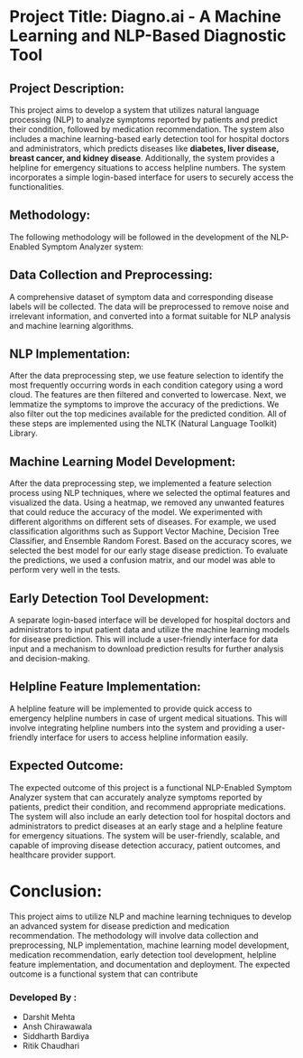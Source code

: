 # Project Title: Diagno.ai - A Machine Learning and NLP-Based Diagnostic Tool
## Project Description:
This project aims to develop a system that utilizes natural language processing (NLP) to analyze symptoms reported by patients and predict their condition, followed by medication recommendation. The system also includes a machine learning-based early detection tool for hospital doctors and administrators, which predicts diseases like **diabetes, liver disease, breast cancer, and kidney disease**. Additionally, the system provides a helpline for emergency situations to access helpline numbers. The system incorporates a simple login-based interface for users to securely access the functionalities.

## Methodology:
The following methodology will be followed in the development of the NLP-Enabled Symptom Analyzer system:

## Data Collection and Preprocessing: 
A comprehensive dataset of symptom data and corresponding disease labels will be collected. The data will be preprocessed to remove noise and irrelevant information, and converted into a format suitable for NLP analysis and machine learning algorithms.

## NLP Implementation: 
After the data preprocessing step, we use feature selection to identify the most frequently occurring words in each condition category using a word cloud. The features are then filtered and converted to lowercase. Next, we lemmatize the symptoms to improve the accuracy of the predictions.
We also filter out the top medicines available for the predicted condition. All of these steps are implemented using the NLTK (Natural Language Toolkit) Library.

## Machine Learning Model Development:
After the data preprocessing step, we implemented a feature selection process using NLP techniques, where we selected the optimal features and visualized the data. Using a heatmap, we removed any unwanted features that could reduce the accuracy of the model.
We experimented with different algorithms on different sets of diseases. For example, we used classification algorithms such as Support Vector Machine, Decision Tree Classifier, and Ensemble Random Forest. Based on the accuracy scores, we selected the best model for our early stage disease prediction.
To evaluate the predictions, we used a confusion matrix, and our model was able to perform very well in the tests.

## Early Detection Tool Development: 
A separate login-based interface will be developed for hospital doctors and administrators to input patient data and utilize the machine learning models for disease prediction. This will include a user-friendly interface for data input and a mechanism to download prediction results for further analysis and decision-making.

## Helpline Feature Implementation:
A helpline feature will be implemented to provide quick access to emergency helpline numbers in case of urgent medical situations. This will involve integrating helpline numbers into the system and providing a user-friendly interface for users to access helpline information easily.

## Expected Outcome:
The expected outcome of this project is a functional NLP-Enabled Symptom Analyzer system that can accurately analyze symptoms reported by patients, predict their condition, and recommend appropriate medications. The system will also include an early detection tool for hospital doctors and administrators to predict diseases at an early stage and a helpline feature for emergency situations. The system will be user-friendly, scalable, and capable of improving disease detection accuracy, patient outcomes, and healthcare provider support.

# Conclusion:
This project aims to utilize NLP and machine learning techniques to develop an advanced system for disease prediction and medication recommendation. The methodology will involve data collection and preprocessing, NLP implementation, machine learning model development, medication recommendation, early detection tool development, helpline feature implementation, and documentation and deployment. The expected outcome is a functional system that can contribute


### Developed By :
+ Darshit Mehta
+ Ansh Chirawawala
+ Siddharth Bardiya
+ Ritik Chaudhari 




